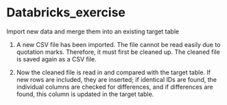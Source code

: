 # Databricks_exercise

Import new data and merge them into an existing target table

1. A new CSV file has been imported.
The file cannot be read easily due to quotation marks. Therefore, it must first be cleaned up. 
The cleaned file is saved again as a CSV file.

2. Now the cleaned file is read in and compared with the target table.
If new rows are included, they are inserted; if identical IDs are found, the individual columns are checked for differences,
and if differences are found, this column is updated in the target table.
